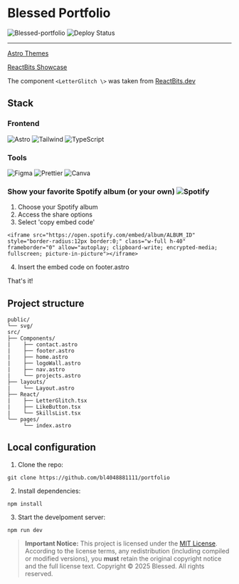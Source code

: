 # Blessed Portfolio
![Blessed-portfolio](https://github.com/user-attachments/assets/e284a42b-15c5-495c-99c7-ad5c1eb3bbe7)
![Deploy Status](https://img.shields.io/badge/Deploy-Vercel-black?style=flat&logo=vercel)

---

[Astro Themes](https://astro.build/themes/details/dark-minimal/)

[ReactBits Showcase](https://www.reactbits.dev/showcase) 

The component `<LetterGlitch \>` was taken from [ReactBits.dev](https://www.reactbits.dev/)

## **Stack**  
### **Frontend**  
![Astro](https://img.shields.io/badge/Astro-FF5D01?logo=astro&logoColor=white)
![Tailwind](https://img.shields.io/badge/Tailwind_CSS-38B2AC?logo=tailwind-css&logoColor=white)
![TypeScript](https://img.shields.io/badge/TypeScript-3178C6?logo=typescript&logoColor=white)

### **Tools**  
![Figma](https://img.shields.io/badge/Figma-F24E1E?logo=figma&logoColor=white)
![Prettier](https://img.shields.io/badge/Prettier-F7B93E?logo=prettier&logoColor=black)
![Canva](https://img.shields.io/badge/Canva-c900c3?logo=canva&logoColor=white)

### **Show your favorite Spotify album (or your own)** ![Spotify](https://img.shields.io/badge/Spotify-06cc1a?logo=spotify&logoColor=white)
1. Choose your Spotify album
2. Access the share options
3. Select 'copy embed code'
```
<iframe src="https://open.spotify.com/embed/album/ALBUM_ID" style="border-radius:12px border:0;" class="w-full h-40" frameborder="0" allow="autoplay; clipboard-write; encrypted-media; fullscreen; picture-in-picture"></iframe>
```
4. Insert the embed code on footer.astro

That's it!

## **Project structure**
```
public/
└── svg/
src/
├── Components/
|    ├── contact.astro
|    ├── footer.astro
|    ├── home.astro
|    ├── logoWall.astro
|    ├── nav.astro
|    └── projects.astro
├── layouts/
|    └── Layout.astro
├── React/
|    ├── LetterGlitch.tsx
|    ├── LikeButton.tsx
|    └── SkillsList.tsx
└── pages/
     └── index.astro
```

## **Local configuration**
1. Clone the repo:
```
git clone https://github.com/bl4048881111/portfolio
```
2. Install dependencies:
```  
npm install
```
3. Start the develpoment server:
```  
npm run dev
```

> **Important Notice:**
> This project is licensed under the [MIT License](https://opensource.org/licenses/mit).
> According to the license terms, any redistribution (including compiled or modified versions), you **must** retain the original copyright
> notice and the full license text. Copyright © 2025 Blessed. All rights reserved.
